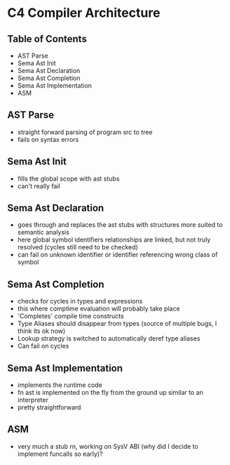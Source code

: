 # C4 Compiler Architecture

## Table of Contents
- AST Parse
- Sema Ast Init
- Sema Ast Declaration
- Sema Ast Completion
- Sema Ast Implementation
- ASM

## AST Parse
- straight forward parsing of program src to tree
- fails on syntax errors

## Sema Ast Init
- fills the global scope with ast stubs
- can't really fail

## Sema Ast Declaration
- goes through and replaces the ast stubs
with structures more suited to semantic analysis
- here global symbol identifiers relationships are linked,
but not truly resolved (cycles still need to be checked)
- can fail on unknown identifier or identifier referencing wrong class of symbol

## Sema Ast Completion
- checks for cycles in types and expressions
- this where comptime evaluation will probably take place
- 'Completes' compile time constructs
- Type Aliases should disappear from types (source of multiple bugs, I think its ok now)
- Lookup strategy is switched to automatically deref type aliases
- Can fail on cycles

## Sema Ast Implementation
- implements the runtime code
- fn ast is implemented on the fly from the ground up similar to an interpreter
- pretty straightforward

## ASM
- very much a stub rn, working on SysV ABI (why did I decide to implement funcalls so early)?
